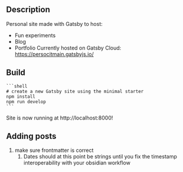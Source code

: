 ## Description 
Personal site made with Gatsby to host:
* Fun experiments
* Blog 
* Portfolio
Currently hosted on Gatsby Cloud: https://persocitmain.gatsbyjs.io/


## Build 
    ```shell
    # create a new Gatsby site using the minimal starter
    npm install
    npm run develop
    ```
Site is now running at http://localhost:8000!

## Adding posts
1. make sure frontmatter is correct 
   1. Dates should at this point be strings until you fix the timestamp interoperability with your obsidian workflow
